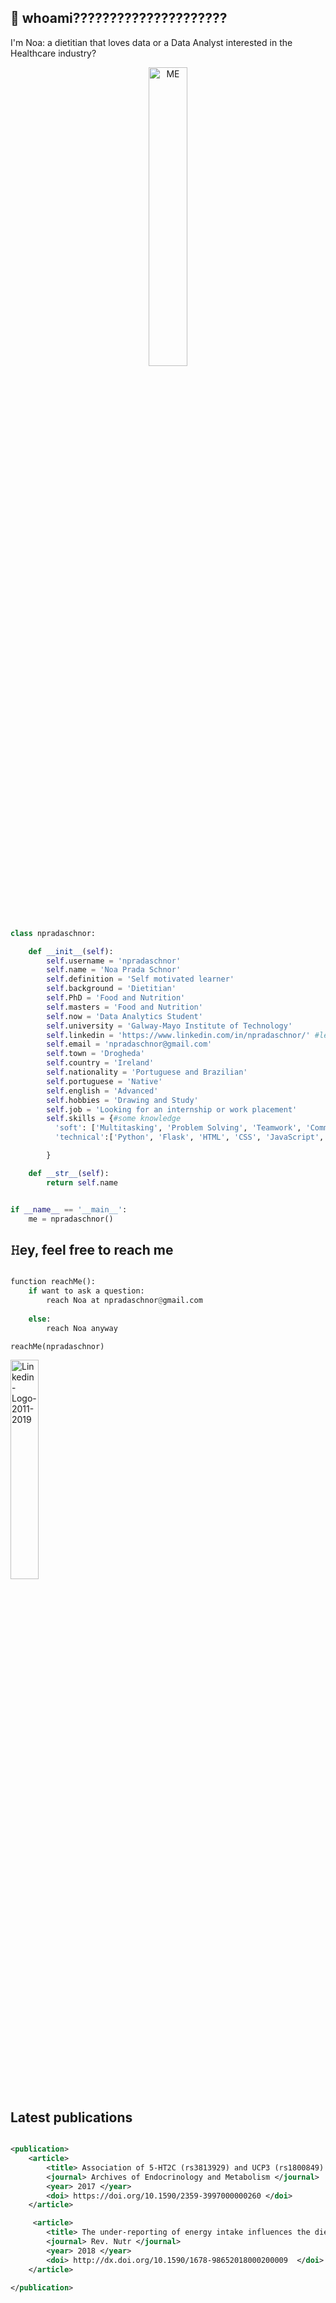 ## :star2: whoami?????????????????????

I'm Noa: a dietitian that loves data or a Data Analyst interested in the Healthcare industry? 

<div style="text-align:center">
    <img src="https://i.ibb.co/nrDCgzK/ME.png"alt="ME" border="0" width=35% height=35% align="center" class="center"/>
</div>


```python
class npradaschnor:

    def __init__(self):
        self.username = 'npradaschnor'
        self.name = 'Noa Prada Schnor'
        self.definition = 'Self motivated learner'
        self.background = 'Dietitian'
        self.PhD = 'Food and Nutrition'
        self.masters = 'Food and Nutrition'
        self.now = 'Data Analytics Student'
        self.university = 'Galway-Mayo Institute of Technology'
        self.linkedin = 'https://www.linkedin.com/in/npradaschnor/' #let's connect
        self.email = 'npradaschnor@gmail.com'
        self.town = 'Drogheda'
        self.country = 'Ireland'
        self.nationality = 'Portuguese and Brazilian'
        self.portuguese = 'Native'
        self.english = 'Advanced'
        self.hobbies = 'Drawing and Study'
        self.job = 'Looking for an internship or work placement'
        self.skills = {#some knowledge
          'soft': ['Multitasking', 'Problem Solving', 'Teamwork', 'Communication', 'Research','Adaptability', 'Resourcefulness', 'Eagerness to learn'],
          'technical':['Python', 'Flask', 'HTML', 'CSS', 'JavaScript','Boostrap', 'SQL','MySQL', 'Pandas', 'Numpy', 'Matplotlib.pyplot', 'Seaborn', 'Sklearn', 'Jupyter notebook']

        }

    def __str__(self):
        return self.name


if __name__ == '__main__':
    me = npradaschnor()


```




## 𝙷ey, feel free to reach me

```python 

function reachMe():
    if want to ask a question:
        reach Noa at npradaschnor@gmail.com
    
    else:
        reach Noa anyway

reachMe(npradaschnor)
```

<a href="https://www.linkedin.com/in/npraschnor/"><img src="https://i.ibb.co/gZxkh9P/Linkedin-Logo-2011-2019.png" alt="Linkedin-Logo-2011-2019" border="0" width=30%></a>

## Latest publications

```XML

<publication>
    <article>
        <title> Association of 5-HT2C (rs3813929) and UCP3 (rs1800849) gene polymorphisms with type 2 diabetes in obese women candidates for bariatric surgery </title>
        <journal> Archives of Endocrinology and Metabolism </journal>
        <year> 2017 </year>
        <doi> https://doi.org/10.1590/2359-3997000000260 </doi>
    </article>

     <article>
        <title> The under-reporting of energy intake influences the dietary pattern reported by obese women in the waiting list for bariatric surgery </title>
        <journal> Rev. Nutr </journal>
        <year> 2018 </year>
        <doi> http://dx.doi.org/10.1590/1678-98652018000200009  </doi>
    </article>

</publication>

```
